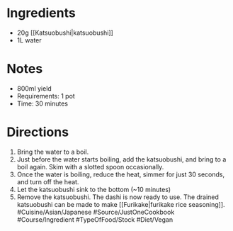 # Ingredients
- 20g [[Katsuobushi|katsuobushi]] 
- 1L water
# Notes
- 800ml yield
- Requirements: 1 pot
- Time: 30 minutes
# Directions
1. Bring the water to a boil.
2. Just before the water starts boiling, add the katsuobushi, and bring to a boil again. Skim with a slotted spoon occasionally.
3. Once the water is boiling, reduce the heat, simmer for just 30 seconds, and turn off the heat.
4. Let the katsuobushi sink to the bottom (~10 minutes)
5. Remove the katsuobushi. The dashi is now ready to use. The drained katsuobushi can be made to make [[Furikake|furikake rice seasoning]].
#Cuisine/Asian/Japanese #Source/JustOneCookbook #Course/Ingredient #TypeOfFood/Stock #Diet/Vegan  